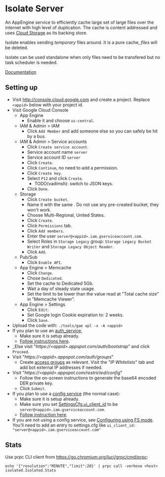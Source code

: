 # Isolate Server

An AppEngine service to efficiently cache large set of large files over the
internet with high level of duplication. The cache is content addressed and uses
[Cloud Storage](https://cloud.google.com/storage/) as its backing store.

Isolate enables sending _temporary_ files around. It is a pure cache, _files_
will be deleted.

Isolate can be used standalone when only files need to be transfered but no task
scheduler is needed.

[Documentation](doc)


## Setting up

*   Visit http://console.cloud.google.com and create a project. Replace
    `<appid>` below with your project id.
*   Visit Google Cloud Console
    *   App Engine
        *   Enable it and choose `us-central`.
    *   IAM & Admin > IAM
        *   Click `Add Member` and add someone else so you can safely be hit by
            a bus.
    *   IAM & Admin > Service accounts
        *   Click `Create service account`.
        *   Service account name `server`
        *   Service account ID `server`
        *   Click `Create`.
        *   Click `Continue`, no need to add a permission.
        *   Click `Create key`.
        *   Select `P12` and click `Create`.
            *   TODO(vadimsh): switch to JSON keys.
        *   Click `Done`.
    *   Storage
        *   Click `Create bucket`.
        *   Name it with the same <appid>. Do not use any pre-created bucket,
            they won't work.
        *   Choose Multi-Regional, United States.
        *   Click `Create`.
        *   Click `Permissions` tab.
        *   Click `Add members`.
        *   Enter the user `server@<appid>.iam.gserviceaccount.com`.
        *   Select Roles in `Storage Legacy` group: `Storage Legacy Bucket
            Writer` and `Storage Legacy Object Reader`.
        *   Click `Add`.
    *   Pub/Sub
        *   Click `Enable API`.
    *   App Engine > Memcache
        *   Click `Change`.
        *   Chose `Dedicated`.
        *   Set the cache to Dedicated 5Gb.
        *   Wait a day of steady state usage.
        *   Set the limit to be lower than the value read at "Total cache
            size" in "Memcache Viewer".
    *   App Engine > Settings
        *   Click `Edit`:
        *   Set Google login Cookie expiration to: 2 weeks.
        *   Click `Save`.
*   Upload the code with: `./tools/gae upl -x -A <appid>`
*   If you plan to use an [auth_service](../auth_service),
    *   Make sure it is setup already.
    *   [Follow instructions
        here](../auth_service#linking-other-services-to-auth_service).
*   _Else visit "_https://\<appid\>.appspot.com/auth/bootstrap_" and click
    `Proceed`.
*   Visit "_https://\<appid\>.appspot.com/auth/groups_"
    *   Create [access groups](doc/Access-Groups.md) as relevant. Visit the "_IP
        Whitelists_" tab and add bot external IP addresses if needed.
*   Visit "_https://\<appid\>.appspot.com/restricted/config_"
    *   Follow the on-screen instructions to generate the base64 encoded DER
        private key.
    *   Click `Submit`.
*   If you plan to use a [config service](../config_service) (the normal case):
    *   Make sure it is setup already.
    *   Make sure you set
        [SettingsCfg.ui_client_id](https://chromium.googlesource.com/infra/luci/luci-py/+/master/appengine/swarming/proto/config.proto)
        to be `server@<appid>.iam.gserviceaccount.com`.
    *   [Follow instruction
        here](../components/components/config/#linking-to-the-config-service).
*   If you are not using a config service, see [Configuring using FS
    mode](https://chromium.googlesource.com/infra/luci/luci-py/+/master/appengine/components/components/config/README.md#fs-mode).
    You'll need to add an entry to settings.cfg like `ui_client_id:
    "server@<appid>.iam.gserviceaccount.com"`


## Stats

Use prpc CLI client from https://go.chromium.org/luci/grpc/cmd/prpc:

```
echo '{"resolution":"MINUTE","limit":20}' | prpc call -verbose <host> isolated.Isolated.Stats
```
